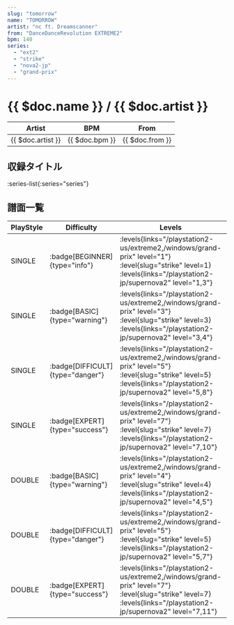 ```yaml
---
slug: "tomorrow"
name: "TOMORROW"
artist: "nc ft. Dreamscanner"
from: "DanceDanceRevolution EXTREME2"
bpm: 140
series:
  - "ext2"
  - "strike"
  - "nova2-jp"
  - "grand-prix"
---
```


# {{ $doc.name }} / {{ $doc.artist }}

|Artist|BPM|From|
|------|---|----|
|{{ $doc.artist }}|{{ $doc.bpm }}|{{ $doc.from }}|

## 収録タイトル

:series-list{:series="series"}

## 譜面一覧

|PlayStyle|Difficulty|Levels|Notes|Movie|
|---------|----------|------|-----|-----|
|SINGLE| :badge[BEGINNER]{type="info"}| :levels{links="/playstation2-us/extreme2,/windows/grand-prix" level="1"} :level{slug="strike" level=1}  :levels{links="/playstation2-jp/supernova2" level="1,3"}|91/1||
|SINGLE| :badge[BASIC]{type="warning"}| :levels{links="/playstation2-us/extreme2,/windows/grand-prix" level="3"} :level{slug="strike" level=3}  :levels{links="/playstation2-jp/supernova2" level="3,4"}|124/16||
|SINGLE| :badge[DIFFICULT]{type="danger"}| :levels{links="/playstation2-us/extreme2,/windows/grand-prix" level="5"} :level{slug="strike" level=5}  :levels{links="/playstation2-jp/supernova2" level="5,8"}|212/3||
|SINGLE| :badge[EXPERT]{type="success"}| :levels{links="/playstation2-us/extreme2,/windows/grand-prix" level="7"} :level{slug="strike" level=7}  :levels{links="/playstation2-jp/supernova2" level="7,10"}|290/10||
|DOUBLE| :badge[BASIC]{type="warning"}| :levels{links="/playstation2-us/extreme2,/windows/grand-prix" level="4"} :level{slug="strike" level=4}  :levels{links="/playstation2-jp/supernova2" level="4,5"}|140/15||
|DOUBLE| :badge[DIFFICULT]{type="danger"}| :levels{links="/playstation2-us/extreme2,/windows/grand-prix" level="5"} :level{slug="strike" level=5}  :levels{links="/playstation2-jp/supernova2" level="5,7"}|214/11||
|DOUBLE| :badge[EXPERT]{type="success"}| :levels{links="/playstation2-us/extreme2,/windows/grand-prix" level="7"} :level{slug="strike" level=7}  :levels{links="/playstation2-jp/supernova2" level="7,11"}|285/11||
